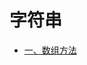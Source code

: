 # 字符串

<!-- GFM-TOC -->
* [一、数组方法](https://github.com/huqiyao/StudyNotes/blob/master/ECMAScript/%E6%95%B0%E7%BB%84/%E6%95%B0%E7%BB%84%E6%96%B9%E6%B3%95.md)
<!-- GFM-TOC -->
